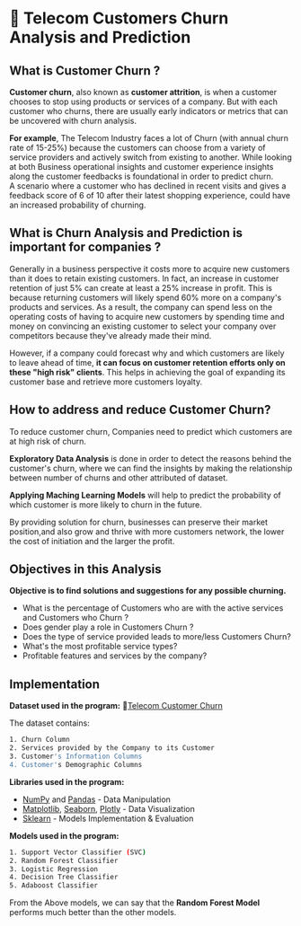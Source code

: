 
# 🚀 Telecom Customers Churn Analysis and Prediction 

## What is Customer Churn ? 

**Customer churn**, also known as **customer attrition**, is when a customer chooses to stop using products or services of a company. But with each customer who churns, there are usually early indicators or metrics that can be uncovered with churn analysis.

**For example**, The Telecom Industry faces a lot of Churn (with annual churn rate of 15-25%) because the customers can choose from a variety of service providers and actively switch from existing to another.
While looking at both Business operational insights and customer experience insights along the customer feedbacks is foundational in order to predict churn.  
A scenario where a customer who has declined in recent visits and gives a feedback score of 6 of 10 after their latest shopping experience, could have an increased probability of churning.

## What is Churn Analysis and Prediction is important for companies ? 
Generally in a business perspective it costs more to acquire new customers than it does to retain existing customers. In fact, an increase in customer retention of just 5% can create at least a 25% increase in profit. This is because returning customers will likely spend 60% more on a company's products and services. As a result, the company can spend less on the operating costs of having to acquire new customers by spending time and money on convincing an existing customer to select your company over competitors because they've already made their mind.

However, if a company could forecast why and which customers are likely to leave ahead of time, **it can focus on customer retention efforts only on these "high risk" clients**. This helps in achieving the goal of expanding its customer base and retrieve more customers loyalty.

## How to address and reduce Customer Churn?

To reduce customer churn, Companies need to predict which customers are at high risk of churn.

**Exploratory Data Analysis** is done in order to detect the reasons behind the customer's churn, where we can find the insights by making the relationship between number of churns and other attributed of dataset.

**Applying Maching Learning Models** will help to predict the probability of which customer is more likely to churn in the future.

By providing solution for churn, businesses can preserve their market position,and also grow and thrive with more customers network, the lower the cost of initiation and the larger the profit.

## Objectives in this Analysis

**Objective is to find solutions and suggestions for any possible churning.**

* What is the percentage of Customers who are with the active services and Customers who Churn ?      
* Does gender play a role in Customers Churn ?   
* Does the type of service provided leads to more/less Customers Churn?  
* What's the most profitable service types?  
* Profitable features and services by the company?


## Implementation

**Dataset used in the program:** 🔗[Telecom Customer Churn](https://www.kaggle.com/datasets/blastchar/telco-customer-churn?datasetId=13996&sortBy=voteCount)

The dataset contains:
```bash
1. Churn Column
2. Services provided by the Company to its Customer
3. Customer's Information Columns
4. Customer's Demographic Columns
```
**Libraries used in the program:**

* [NumPy](https://numpy.org/doc/stable/) and [Pandas](https://pandas.pydata.org/docs/) - Data Manipulation
* [Matplotlib](https://matplotlib.org/stable/index.html), [Seaborn](https://seaborn.pydata.org/), [Plotly](https://plotly.com/python/) - Data Visualization
* [Sklearn](https://scikit-learn.org/0.21/documentation.html) - Models Implementation & Evaluation

**Models used in the program:**
```bash
1. Support Vector Classifier (SVC)
2. Random Forest Classifier
3. Logistic Regression
4. Decision Tree Classifier
5. Adaboost Classifier
```

From the Above models, we can say that the **Random Forest Model** performs much better than the other models. 


